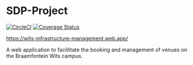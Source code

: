 # SDP-Project
[![CircleCI](https://dl.circleci.com/status-badge/img/gh/NotJordanZA/SDP-Project/tree/main.svg?style=svg)](https://dl.circleci.com/status-badge/redirect/gh/NotJordanZA/SDP-Project/tree/main)
[![Coverage Status](https://coveralls.io/repos/github/NotJordanZA/SDP-Project/badge.svg?branch=coverallsSetup)](https://coveralls.io/github/NotJordanZA/SDP-Project?branch=main)

https://wits-infrastructure-management.web.app/

A web application to facillitate the booking and management of venues on the Braamfontein Wits campus.

